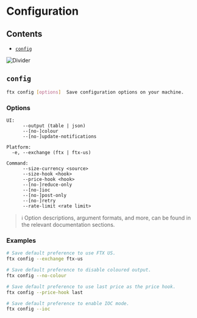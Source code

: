 # Configuration

## Contents

- [`config`](#config)

![Divider](../../images/divider.png)

## `config`

```sh
ftx config [options]  Save configuration options on your machine.
```

### Options

```
UI:
      --output (table | json)
      --[no-]colour
      --[no-]update-notifications

Platform:
  -e, --exchange (ftx | ftx-us)

Command:
      --size-currency <source>
      --size-hook <hook>
      --price-hook <hook>
      --[no-]reduce-only
      --[no-]ioc
      --[no-]post-only
      --[no-]retry
      --rate-limit <rate limit>
```

> ℹ️ Option descriptions, argument formats, and more, can be found in the relevant documentation sections.

### Examples

```sh
# Save default preference to use FTX US.
ftx config --exchange ftx-us

# Save default preference to disable coloured output.
ftx config --no-colour

# Save default preference to use last price as the price hook.
ftx config --price-hook last

# Save default preference to enable IOC mode.
ftx config --ioc
```
